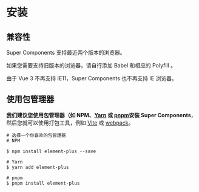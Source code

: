# 安装

## 兼容性
Super Components 支持最近两个版本的浏览器。

如果您需要支持旧版本的浏览器，请自行添加 Babel 和相应的 Polyfill 。

由于 Vue 3 不再支持 IE11，Super Components 也不再支持 IE 浏览器。

## 使用包管理器
**我们建议您使用包管理器（如 NPM、[Yarn](https://classic.yarnpkg.com/lang/en/) 或 [pnpm](https://pnpm.io/)安装 Super Components**，然后您就可以使用打包工具，例如 
[Vite](https://vitejs.dev/) 或 [webpack](https://webpack.js.org/)。
```
# 选择一个你喜欢的包管理器
# NPM

$ npm install element-plus --save

# Yarn
$ yarn add element-plus

# pnpm
$ pnpm install element-plus
```
